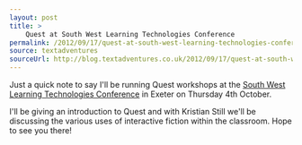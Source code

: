 ```yaml
---
layout: post
title: >
    Quest at South West Learning Technologies Conference
permalink: /2012/09/17/quest-at-south-west-learning-technologies-conference
source: textadventures
sourceUrl: http://blog.textadventures.co.uk/2012/09/17/quest-at-south-west-learning-technologies-conference/
---
```

Just a quick note to say I'll be running Quest workshops at the <a href="http://southwestlearningtechnologiesconference.co.uk/">South West Learning Technologies Conference</a> in Exeter on Thursday 4th October.

I'll be giving an introduction to Quest and with Kristian Still we'll be discussing the various uses of interactive fiction within the classroom. Hope to see you there!